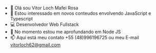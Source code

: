 - 👋 Olá sou Vitor Loch Mafei Rosa
- 👀 Estou interessado em novos conteudos envolvendo JavaScript e Typescript
- 💻 Desenvolvedor Web Fullstack
- 🌱 No momento estou me aprofundando em Node JS
- 📫 Aqui está meu contato +55 (48)996196725 ou meu E-mail vitorloch62@gmail.com

